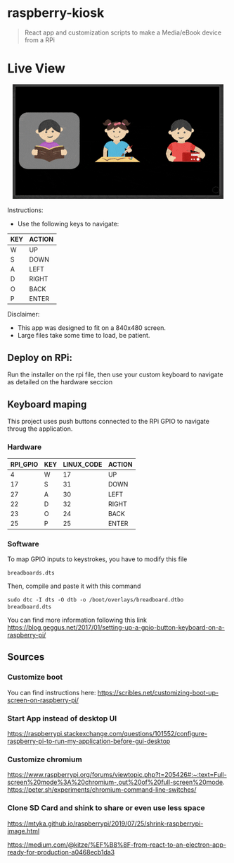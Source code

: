 # raspberry-kiosk

> React app and customization scripts to make a Media/eBook device from a RPi
# Live View

<p align="center">
  <a href="https://raspberry-kiosk.netlify.app">
    <img width="480" height="260" src="demo.gif">
  </a>
</p> 

Instructions:
- Use the following keys to navigate:

| KEY | ACTION |
|-----|--------|
| W   | UP     | 
| S   | DOWN   | 
| A   | LEFT   | 
| D   | RIGHT  | 
| O   | BACK   | 
| P   | ENTER  |

Disclaimer: 
- This app was designed to fit on a 840x480 screen. 
- Large files take some time to load, be patient. 

## Deploy on RPi:
 Run the installer on the rpi file, then use your custom keyboard to navigate as detailed on the hardware seccion

## Keyboard maping

This project uses push buttons connected to the RPi GPIO to navigate throug the application.  

### Hardware

|RPI_GPIO | KEY | LINUX_CODE | ACTION |
|---------|-----|------------|--------|
|4        | W   | 17         | UP     | 
|17       | S   | 31         | DOWN   | 
|27       | A   | 30         | LEFT   | 
|22       | D   | 32         | RIGHT  | 
|23       | O   | 24         | BACK   | 
|25       | P   | 25         | ENTER  |

### Software
To map GPIO inputs to keystrokes, you have to modify this file
```
breadboards.dts
```
Then, compile and paste it with this command
```
sudo dtc -I dts -O dtb -o /boot/overlays/breadboard.dtbo breadboard.dts
```
You can find more information following this link
https://blog.geggus.net/2017/01/setting-up-a-gpio-button-keyboard-on-a-raspberry-pi/

## Sources
### Customize boot

You can find instructions here:
https://scribles.net/customizing-boot-up-screen-on-raspberry-pi/

### Start App instead of desktop UI

https://raspberrypi.stackexchange.com/questions/101552/configure-raspberry-pi-to-run-my-application-before-gui-desktop

### Customize chromium
https://www.raspberrypi.org/forums/viewtopic.php?t=205426#:~:text=Full-screen%20mode%3A%20chromium-,out%20of%20full-screen%20mode.
https://peter.sh/experiments/chromium-command-line-switches/

### Clone SD Card and shink to share or even use less space
https://mtyka.github.io/raspberrypi/2019/07/25/shrink-raspberrypi-image.html

https://medium.com/@kitze/%EF%B8%8F-from-react-to-an-electron-app-ready-for-production-a0468ecb1da3

